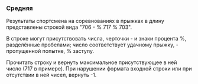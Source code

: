 ### Средняя

Результаты спортсмена на соревнованиях в прыжках в длину
представлены строкой вида "706 - % 717 % 703".

В строке могут присутствовать числа, черточки - и знаки процента %,
разделённые пробелами;
число соответствует удачному прыжку, - пропущенной попытке, % заступу.

Прочитать строку и вернуть максимальное присутствующее в ней
число (717 в примере). При нарушении формата входной строки или
при отсутствии в ней чисел, вернуть -1.